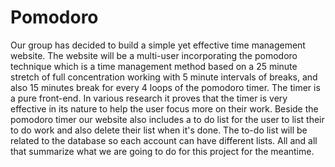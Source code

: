 # Pomodoro
Our group has decided to build a simple yet effective time management website. The website will be a multi-user incorporating the pomodoro technique which is a time management method based on a 25 minute stretch of full concentration working with 5 minute intervals of breaks, and also 15 minutes break for every 4 loops of the pomodoro timer. The timer is a pure front-end. In various research it proves that the timer is very effective in its nature to help the user focus more on their work. Beside the pomodoro timer our website also includes a to do list for the user to list their to do work and also delete their list when it's done. The to-do list will be related to the database so each account can have different lists. All and all that summarize what we are going to do for this project for the meantime.
